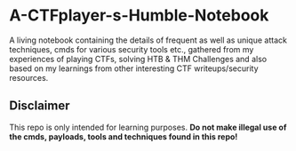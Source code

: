 # A-CTFplayer-s-Humble-Notebook

A living notebook containing the details of frequent as well as unique attack techniques, cmds for various security tools etc., gathered from my experiences of playing CTFs, solving HTB & THM Challenges and also based on my learnings from other interesting CTF writeups/security resources.

## Disclaimer

This repo is only intended for learning purposes. **Do not make illegal use of the cmds, payloads, tools and techniques found in this repo!**

